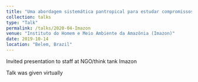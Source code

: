 ```yaml
---
title: "Uma abordagem sistemática pantropical para estudar compromissos de desmatamento zero (A systematic approach to study zero-deforestation commitments across the tropics)"
collection: talks
type: "Talk"
permalink: /talks/2020-04-Imazon
venue: "Instituto do Homem e Meio Ambiente da Amazônia (Imazon)"
date: 2019-10-14
location: "Belem, Brazil"
---
```


Invited presentation to staff at NGO/think tank Imazon

Talk was given virtually
